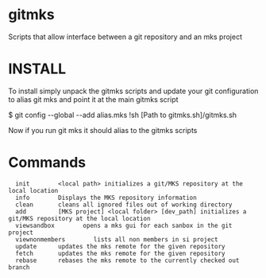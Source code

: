 gitmks
=======================

Scripts that allow interface between a git repository and an mks project

INSTALL
=======================

To install simply unpack the gitmks scripts and update your git configuration to alias git mks and point it at the main gitmks script

$ git config --global --add alias.mks !sh [Path to gitmks.sh]/gitmks.sh

Now if you run git mks it should alias to the gitmks scripts






Commands
=======================
      init        <local path> initializes a git/MKS repository at the local location
      info        Displays the MKS repository information
      clean       cleans all ignored files out of working directory
      add         [MKS project] <local folder> [dev_path] initializes a git/MKS repository at the local location
      viewsandbox        opens a mks gui for each sanbox in the git project
      viewnonmembers        lists all non members in si project
      update      updates the mks remote for the given repository
      fetch       updates the mks remote for the given repository
      rebase      rebases the mks remote to the currently checked out branch

